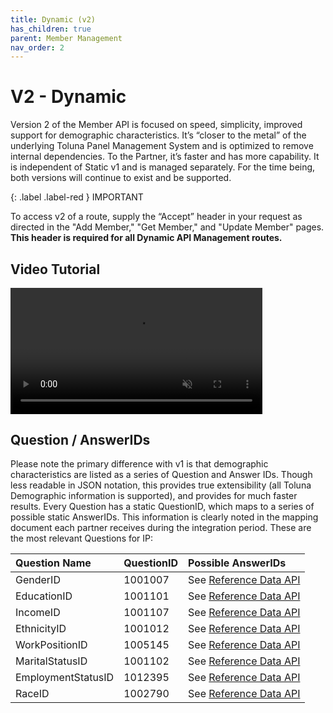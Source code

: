 ```yaml
---
title: Dynamic (v2)
has_children: true
parent: Member Management
nav_order: 2
---
```



# V2 - Dynamic

Version 2 of the Member API is focused on speed, simplicity, improved support for demographic characteristics. It’s “closer to the metal” of the underlying Toluna Panel Management System and is optimized to remove internal dependencies. To the Partner, it’s faster and has more capability. It is independent of Static v1 and is managed separately. For the time being, both versions will continue to exist and be supported. 

{: .label .label-red }
IMPORTANT

To access v2 of a route, supply the “Accept” header in your request as directed in the "Add Member," "Get Member," and "Update Member" pages. **This header is required for all Dynamic API Management routes.**

## Video Tutorial

<video class="video-fluid z-depth-1" loop controls muted style="width: 80%;">
  <source src="https://firebasestorage.googleapis.com/v0/b/toluna-ip.appspot.com/o/integration%2Fquick%2Fmember-mgt.mp4?alt=media&token=6b248496-fb79-4fd9-b989-1e31657d244c" type="video/mp4" />
</video>

## Question / AnswerIDs

Please note the primary difference with v1 is that demographic characteristics are listed as a series of Question and Answer IDs. Though less readable in JSON notation, this provides true extensibility (all Toluna Demographic information is supported), and provides for much faster results. Every Question has a static QuestionID, which maps to a series of possible static AnswerIDs. This information is clearly noted in the mapping document each partner receives during the integration period. These are the most relevant Questions for IP:

| Question Name | QuestionID | Possible AnswerIDs |
| :-- | :--- | :--- |
| GenderID | 1001007 | See [Reference Data API](/mapping/referencedataapi/) |
| EducationID | 1001101 | See [Reference Data API](/mapping/referencedataapi/) |
| IncomeID | 1001107 | See [Reference Data API](/mapping/referencedataapi/) |
| EthnicityID | 1001012 | See [Reference Data API](/mapping/referencedataapi/) |
| WorkPositionID | 1005145 | See [Reference Data API](/mapping/referencedataapi/) |
| MaritalStatusID | 1001102 | See [Reference Data API](/mapping/referencedataapi/) |
| EmploymentStatusID | 1012395 | See [Reference Data API](/mapping/referencedataapi/) |
| RaceID | 1002790 | See [Reference Data API](/mapping/referencedataapi/) |

